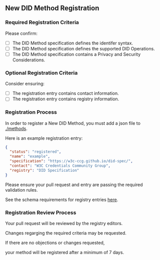 ## New DID Method Registration

### Required Registration Criteria

Please confirm:

- [ ] The DID Method specification defines the identifer syntax.
- [ ] The DID Method specification defines the supported DID Operations.
- [ ] The DID Method specification contains a Privacy and Security Considerations.

### Optional Registration Criteria

Consider ensuring:

- [ ] The registration entry contains contact information.
- [ ] The registration entry contains registry information.

### Registration Process

In order to register a New DID Method, you must add a json file to [./methods](./methods).

Here is an example registration entry:

```json
{
  "status": "registered",
  "name": "example",
  "specification": "https://w3c-ccg.github.io/did-spec/",
  "contact": "W3C Credentials Community Group",
  "registry": "DID Specification"
}
```

Please ensure your pull request and entry are passing the required validation rules.

See the schema requirements for registry entries [here](./tooling/did-method-registry-entry.yml).

### Registration Review Process

Your pull request will be reviewed by the registry editors.

Changes regarging the required criteria may be requested.

If there are no objections or changes requested, 

your method will be registered after a minimum of 7 days.

